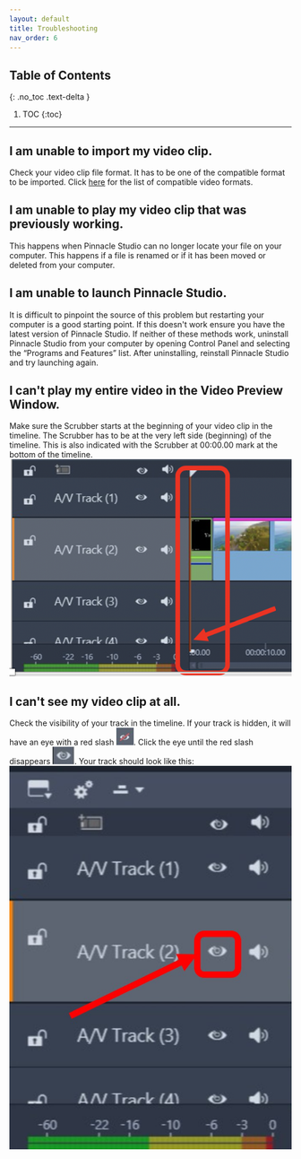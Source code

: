 ```yaml
---
layout: default
title: Troubleshooting
nav_order: 6
---
```

## Table of Contents
{: .no_toc .text-delta }

1. TOC
{:toc}

---

## I am unable to import my video clip.

Check your video clip file format. It has to be one of the compatible format to be imported. Click
<a href="https://shihkster1015.github.io/Em-Kevin-Pinnacle-Studio/#supported-video-files" >here</a> 
for the list of compatible video formats.

## I am unable to play my video clip that was previously working. 

This happens when Pinnacle Studio can no longer locate your file on your computer. This happens if a file is renamed or if it 
has been moved or deleted from your computer. 

## I am unable to launch Pinnacle Studio. 

It is difficult to pinpoint the source of this problem but restarting your computer is a good starting point. 
If this doesn't work ensure you have the latest version of Pinnacle Studio. If neither of these methods work, 
uninstall Pinnacle Studio from your computer by opening Control Panel and selecting the “Programs and Features” list. 
After uninstalling, reinstall Pinnacle Studio and try launching again.   

## I can't play my entire video in the Video Preview Window.

Make sure the Scrubber starts at the beginning of your video clip in the timeline. The Scrubber
has to be at the very left side (beginning) of the timeline. This is also indicated with the Scrubber
at 00:00.00 mark at the bottom of the timeline.\
![scrub at zero](images/scrubber-at-zero.png)

## I can't see my video clip at all.

Check the visibility of your track in the timeline. If your track is hidden, it will have an eye with a red slash 
![eye crossed](images/eye-crossed-out.jpg). 
Click the eye until the red slash disappears ![eye normal](images/small-eye.jpg). 
Your track should look like this: \
![visible track](images/set-visib.jpg)